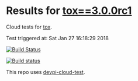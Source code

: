 # Results for [tox==3.0.0rc1](https://devpi.net/obestwalter/dev/tox/3.0.0rc1)

Cloud tests for [tox](https://github.com/tox-dev/tox).

Test triggered at: Sat Jan 27 16:18:29 2018

[![Build Status](https://travis-ci.org/obestwalter/devpi-cloud-test-tox.svg?branch=master)](https://travis-ci.org/obestwalter/devpi-cloud-test-tox)

[![Build status](https://ci.appveyor.com/api/projects/status/98yyno2u5fpnds4l/branch/master?svg=true)](https://ci.appveyor.com/project/obestwalter/devpi-cloud-test-tox/branch/master)

This repo uses [devpi-cloud-test](https://github.com/obestwalter/devpi-cloud-test).
